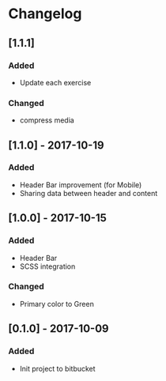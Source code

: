 # Changelog

## [1.1.1]
### Added
- Update each exercise
### Changed
- compress media

## [1.1.0] - 2017-10-19
### Added
- Header Bar improvement (for Mobile)
- Sharing data between header and content

## [1.0.0] - 2017-10-15
### Added
- Header Bar
- SCSS integration

### Changed
- Primary color to Green

## [0.1.0] - 2017-10-09
### Added
- Init project to bitbucket
